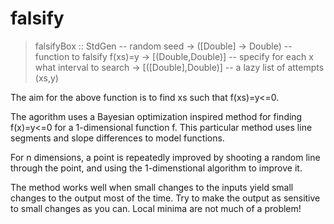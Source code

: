 # falsify

> falsifyBox :: StdGen               -- random seed
>           -> ([Double] -> Double) -- function to falsify f(xs)=y
>           -> [(Double,Double)]    -- specify for each x what interval to search
>           -> [([Double],Double)]  -- a lazy list of attempts (xs,y)

The aim for the above function is to find xs such that f(xs)=y<=0.

The agorithm uses a Bayesian optimization inspired method for finding
f(x)=y<=0 for a 1-dimensional function f. This particular method
uses line segments and slope differences to model functions.

For n dimensions, a point is repeatedly improved by shooting a random line
through the point, and using the 1-dimenstional algorithm to improve it.

The method works well when small changes to the inputs yield small changes
to the output most of the time. Try to make the output as sensitive to
small changes as you can. Local minima are not much of a problem!
